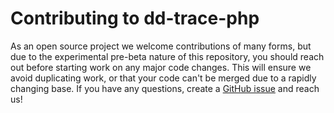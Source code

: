 # Contributing to dd-trace-php

As an open source project we welcome contributions of many forms, but due to the experimental pre-beta nature
of this repository, you should reach out before starting work on any major code changes.
This will ensure we avoid duplicating work, or that your code can't be merged due to a rapidly changing
base. If you have any questions, create a [GitHub issue][1] and reach us!

[1]: https://github.com/DataDog/dd-trace-php/issues
